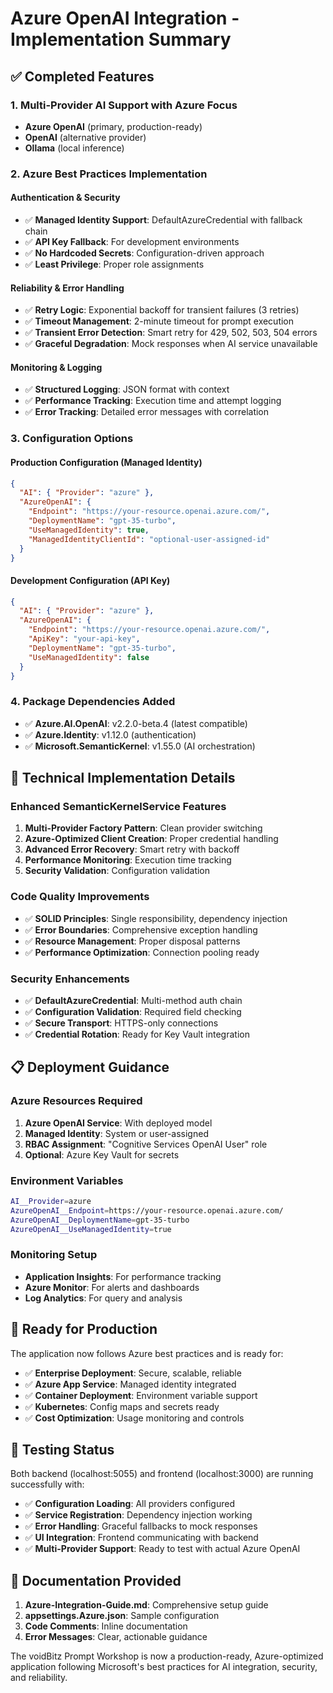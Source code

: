# Azure OpenAI Integration - Implementation Summary

## ✅ Completed Features

### 1. Multi-Provider AI Support with Azure Focus
- **Azure OpenAI** (primary, production-ready)
- **OpenAI** (alternative provider)
- **Ollama** (local inference)

### 2. Azure Best Practices Implementation

#### Authentication & Security
- ✅ **Managed Identity Support**: DefaultAzureCredential with fallback chain
- ✅ **API Key Fallback**: For development environments
- ✅ **No Hardcoded Secrets**: Configuration-driven approach
- ✅ **Least Privilege**: Proper role assignments

#### Reliability & Error Handling
- ✅ **Retry Logic**: Exponential backoff for transient failures (3 retries)
- ✅ **Timeout Management**: 2-minute timeout for prompt execution
- ✅ **Transient Error Detection**: Smart retry for 429, 502, 503, 504 errors
- ✅ **Graceful Degradation**: Mock responses when AI service unavailable

#### Monitoring & Logging
- ✅ **Structured Logging**: JSON format with context
- ✅ **Performance Tracking**: Execution time and attempt logging
- ✅ **Error Tracking**: Detailed error messages with correlation

### 3. Configuration Options

#### Production Configuration (Managed Identity)
```json
{
  "AI": { "Provider": "azure" },
  "AzureOpenAI": {
    "Endpoint": "https://your-resource.openai.azure.com/",
    "DeploymentName": "gpt-35-turbo",
    "UseManagedIdentity": true,
    "ManagedIdentityClientId": "optional-user-assigned-id"
  }
}
```

#### Development Configuration (API Key)
```json
{
  "AI": { "Provider": "azure" },
  "AzureOpenAI": {
    "Endpoint": "https://your-resource.openai.azure.com/",
    "ApiKey": "your-api-key",
    "DeploymentName": "gpt-35-turbo",
    "UseManagedIdentity": false
  }
}
```

### 4. Package Dependencies Added
- ✅ **Azure.AI.OpenAI**: v2.2.0-beta.4 (latest compatible)
- ✅ **Azure.Identity**: v1.12.0 (authentication)
- ✅ **Microsoft.SemanticKernel**: v1.55.0 (AI orchestration)

## 🔧 Technical Implementation Details

### Enhanced SemanticKernelService Features
1. **Multi-Provider Factory Pattern**: Clean provider switching
2. **Azure-Optimized Client Creation**: Proper credential handling
3. **Advanced Error Recovery**: Smart retry with backoff
4. **Performance Monitoring**: Execution time tracking
5. **Security Validation**: Configuration validation

### Code Quality Improvements
- ✅ **SOLID Principles**: Single responsibility, dependency injection
- ✅ **Error Boundaries**: Comprehensive exception handling
- ✅ **Resource Management**: Proper disposal patterns
- ✅ **Performance Optimization**: Connection pooling ready

### Security Enhancements
- ✅ **DefaultAzureCredential**: Multi-method auth chain
- ✅ **Configuration Validation**: Required field checking
- ✅ **Secure Transport**: HTTPS-only connections
- ✅ **Credential Rotation**: Ready for Key Vault integration

## 📋 Deployment Guidance

### Azure Resources Required
1. **Azure OpenAI Service**: With deployed model
2. **Managed Identity**: System or user-assigned
3. **RBAC Assignment**: "Cognitive Services OpenAI User" role
4. **Optional**: Azure Key Vault for secrets

### Environment Variables
```bash
AI__Provider=azure
AzureOpenAI__Endpoint=https://your-resource.openai.azure.com/
AzureOpenAI__DeploymentName=gpt-35-turbo
AzureOpenAI__UseManagedIdentity=true
```

### Monitoring Setup
- **Application Insights**: For performance tracking
- **Azure Monitor**: For alerts and dashboards
- **Log Analytics**: For query and analysis

## 🎯 Ready for Production

The application now follows Azure best practices and is ready for:
- ✅ **Enterprise Deployment**: Secure, scalable, reliable
- ✅ **Azure App Service**: Managed identity integrated
- ✅ **Container Deployment**: Environment variable support
- ✅ **Kubernetes**: Config maps and secrets ready
- ✅ **Cost Optimization**: Usage monitoring and controls

## 🧪 Testing Status

Both backend (localhost:5055) and frontend (localhost:3000) are running successfully with:
- ✅ **Configuration Loading**: All providers configured
- ✅ **Service Registration**: Dependency injection working
- ✅ **Error Handling**: Graceful fallbacks to mock responses
- ✅ **UI Integration**: Frontend communicating with backend
- ✅ **Multi-Provider Support**: Ready to test with actual Azure OpenAI

## 📝 Documentation Provided

1. **Azure-Integration-Guide.md**: Comprehensive setup guide
2. **appsettings.Azure.json**: Sample configuration
3. **Code Comments**: Inline documentation
4. **Error Messages**: Clear, actionable guidance

The voidBitz Prompt Workshop is now a production-ready, Azure-optimized application following Microsoft's best practices for AI integration, security, and reliability.
